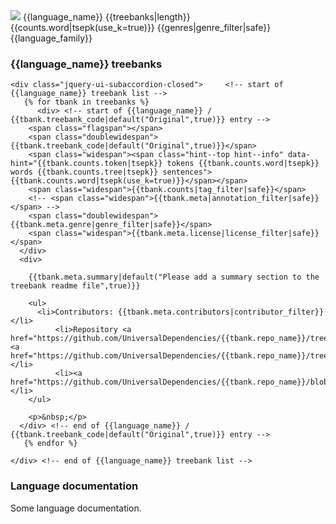 
  <div>   <!-- start of {{language_name}} accordion row -->
    <span class="flagspan"><img class="flag" src="flags/svg/{{flag}}.svg" /></span>
    <span class="doublewidespan">{{language_name}}</span>
    <span class="widespan"><span class="hint--top hint--info" data-hint="{{treebanks|length}} treebank{% if treebanks|length > 1 %}s{% endif %}">{{treebanks|length}}</span></span>
    <span class="widespan"><span class="hint--top hint--info" data-hint="{{counts.token|tsepk}} tokens {{counts.word|tsepk}} words {{counts.tree|tsepk}} sentences">{{counts.word|tsepk(use_k=true)}}</span></span>
    <span class="doublewidespan">{{genres|genre_filter|safe}}</span>
    <span class="triplewidespan">{{language_family}}</span>

  </div>   <!-- end of {{language_name}} accordion row -->

  <div>   <!-- start of {{language_name}} accordion body -->

  <!-- empty space so tooltip fits -->
  <h3> {{language_name}} treebanks</h3>

    <div class="jquery-ui-subaccordion-closed">     <!-- start of {{language_name}} treebank list -->
       {% for tbank in treebanks %}
     	  <div> <!-- start of {{language_name}} / {{tbank.treebank_code|default("Original",true)}} entry -->
	    <span class="flagspan"></span>
	    <span class="doublewidespan">{{tbank.treebank_code|default("Original",true)}}</span>
	    <span class="widespan"><span class="hint--top hint--info" data-hint="{{tbank.counts.token|tsepk}} tokens {{tbank.counts.word|tsepk}} words {{tbank.counts.tree|tsepk}} sentences">{{tbank.counts.word|tsepk(use_k=true)}}</span></span>
	    <span class="widespan">{{tbank.counts|tag_filter|safe}}</span>
	    <!-- <span class="widespan">{{tbank.meta|annotation_filter|safe}}</span> -->
	    <span class="doublewidespan">{{tbank.meta.genre|genre_filter|safe}}</span>
	    <span class="widespan">{{tbank.meta.license|license_filter|safe}}</span>
	  </div>
	  <div>
	  
	    {{tbank.meta.summary|default("Please add a summary section to the treebank readme file",true)}}

	    <ul>
	      <li>Contributors: {{tbank.meta.contributors|contributor_filter}} </li>
              <li>Repository <a href="https://github.com/UniversalDependencies/{{tbank.repo_name}}/tree/master">master</a> <a href="https://github.com/UniversalDependencies/{{tbank.repo_name}}/tree/dev">dev</a></li>
              <li><a href="https://github.com/UniversalDependencies/{{tbank.repo_name}}/blob/dev/{{tbank.readme_file}}">README</a></li>
	    </ul>

	    <p>&nbsp;</p>
	  </div> <!-- end of {{language_name}} / {{tbank.treebank_code|default("Original",true)}} entry -->
       {% endfor %}
    
    </div> <!-- end of {{language_name}} treebank list -->

  <h3> Language documentation </h3>

  Some language documentation.

  </div>   <!-- end of {{language_name}} accordion body -->
